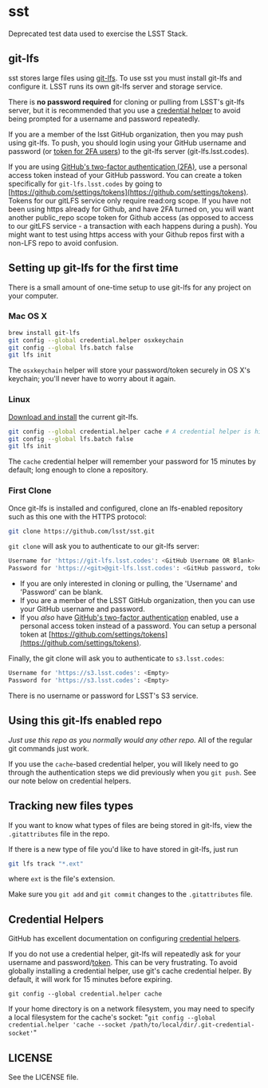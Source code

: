 sst
===

Deprecated test data used to exercise the LSST Stack.

git-lfs
-------

sst stores large files using [git-lfs](https://git-lfs.github.com/). To use sst you must install git-lfs and configure it. LSST runs its own git-lfs server and storage service.

There is **no password required** for cloning or pulling from LSST's git-lfs server, but it is recommended that you use a [credential helper](https://help.github.com/articles/caching-your-github-password-in-git/) to avoid being prompted for a username and password repeatedly.

If you are a member of the lsst GitHub organization, then you may push using git-lfs. To push, you should login using your GitHub username and password (or [token for 2FA users](#token)) to the git-lfs server (git-lfs.lsst.codes).

If you are using [GitHub's two-factor authentication (2FA)](https://help.github.com/articles/about-two-factor-authentication/), use a personal access token instead of your GitHub password.
You can create a token specifically for `git-lfs.lsst.codes` by going to [https://github.com/settings/tokens](https://github.com/settings/tokens). Tokens for our gitLFS service only require read:org scope. If you have not been using https already for Github, and have 2FA turned on, you will want another public_repo scope token for Github access (as opposed to access to our gitLFS service - a transaction with each happens during a push). You might want to test using https access with your Github repos first with a non-LFS repo to avoid confusion. 


Setting up git-lfs for the first time
-------------------------------------

There is a small amount of one-time setup to use git-lfs for any project on your computer.

### Mac OS X

```bash
brew install git-lfs
git config --global credential.helper osxkeychain
git config --global lfs.batch false
git lfs init
```

The ``osxkeychain`` helper will store your password/token securely in OS X's keychain; you'll never have to worry about it again.

### Linux

[Download and install](https://github.com/github/git-lfs/releases/tag/v1.0.0) the current git-lfs.

```bash
git config --global credential.helper cache # A credential helper is highly recommended.
git config --global lfs.batch false
git lfs init
```

The ``cache`` credential helper will remember your password for 15 minutes by default; long enough to clone a repository.

### First Clone

Once git-lfs is installed and configured, clone an lfs-enabled repository such as this one with the HTTPS protocol:

```bash
git clone https://github.com/lsst/sst.git
```

`git clone` will ask you to authenticate to our git-lfs server:

```bash
Username for 'https://git-lfs.lsst.codes': <GitHub Username OR Blank>
Password for 'https://<git>@git-lfs.lsst.codes': <GitHub password, token OR Blank>
```

* If you are only interested in cloning or pulling, the 'Username' and 'Password' can be blank.
* If you are a member of the LSST GitHub organization, then you can use your GitHub username and password.
* If you *also* have [GitHub's two-factor authentication](https://help.github.com/articles/about-two-factor-authentication/) enabled, use a personal access token instead of a password. You can setup a personal token at [https://github.com/settings/tokens](https://github.com/settings/tokens).

Finally, the git clone will ask you to authenticate to `s3.lsst.codes`:

```bash
Username for 'https://s3.lsst.codes': <Empty>
Password for 'https://s3.lsst.codes': <Empty>
```

There is no username or password for LSST's S3 service.

Using this git-lfs enabled repo
-------------------------------

*Just use this repo as you normally would any other repo.*
All of the regular git commands just work.

If you use the ``cache``-based credential helper, you will likely need to go through the authentication steps we did previously when you ``git push``.
See our note below on credential helpers.

Tracking new files types
------------------------

If you want to know what types of files are being stored in git-lfs, view the ``.gitattributes`` file in the repo.

If there is a new type of file you'd like to have stored in git-lfs, just run

```bash
git lfs track "*.ext"
```

where ``ext`` is the file's extension.

Make sure you ``git add`` and ``git commit`` changes to the ``.gitattributes`` file.


<a href="cred-helpers"></a>Credential Helpers
---------------------------------------------

GitHub has excellent documentation on configuring [credential helpers](https://help.github.com/articles/caching-your-github-password-in-git/).

If you do not use a credential helper, git-lfs will repeatedly ask for your username and password/[token](#token). This can be very frustrating. To avoid globally installing a credential helper, use git's cache credential helper. By default, it will work for 15 minutes before expiring.

```
git config --global credential.helper cache
```

If your home directory is on a network filesystem, you may need to specify a local filesystem for the cache's socket: "`git config --global credential.helper 'cache --socket /path/to/local/dir/.git-credential-socket'`"


LICENSE
-------

See the LICENSE file.
